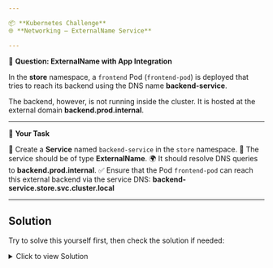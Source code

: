 ```yaml
---

📦 **Kubernetes Challenge**
🌐 **Networking – ExternalName Service**

---
```


🔹 **Question: ExternalName with App Integration**

In the **store** namespace, a `frontend` Pod (`frontend-pod`) is deployed that tries to reach its backend using the DNS name **backend-service**.

The backend, however, is not running inside the cluster. It is hosted at the external domain **backend.prod.internal**.

---

📝 **Your Task**

🔧 Create a **Service** named `backend-service` in the `store` namespace.
📌 The service should be of type **ExternalName**.
🌍 It should resolve DNS queries to **backend.prod.internal**.
✅ Ensure that the Pod `frontend-pod` can reach this external backend via the service DNS: **backend-service.store.svc.cluster.local**


---

## **Solution**

Try to solve this yourself first, then check the solution if needed:

<details>
<summary>Click to view Solution</summary>

### **Step 1: Create the ExternalName Service**

```bash
kubectl create service externalname backend-service \
  --external-name=backend.prod.internal \
  -n store
```

**Alternative Method: Using YAML**
```bash
cat <<EOF | kubectl apply -f -
apiVersion: v1
kind: Service
metadata:
  name: backend-service
  namespace: store
spec:
  type: ExternalName
  externalName: backend.prod.internal
EOF
```

### **Step 2: Verify the Solution**
```bash
# Check if service was created
kubectl get svc -n store

# Describe the service
kubectl describe svc backend-service -n store

# Test DNS resolution
kubectl exec -n store frontend-pod -- nslookup backend-service.store.svc.cluster.local
```

</details>
